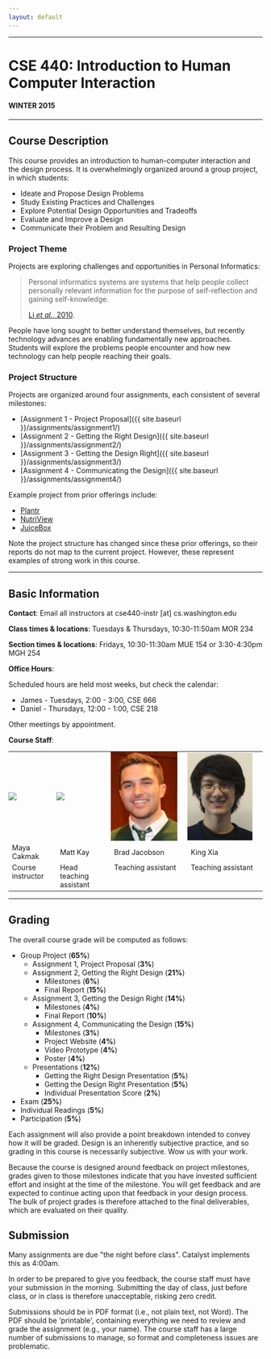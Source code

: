 ```yaml
---
layout: default
---
```


---

# CSE 440: Introduction to Human Computer Interaction

#### WINTER 2015

---

## Course Description

This course provides an introduction to human-computer interaction and the design process. 
It is overwhelmingly organized around a group project, in which students:

- Ideate and Propose Design Problems
- Study Existing Practices and Challenges
- Explore Potential Design Opportunities and Tradeoffs
- Evaluate and Improve a Design
- Communicate their Problem and Resulting Design

### Project Theme

Projects are exploring challenges and opportunities in Personal Informatics:

> Personal informatics systems are systems that help people collect personally relevant information for the purpose of 
> self-reflection and gaining self-knowledge.
>
> [Li _et al._, 2010](http://www.personalinformatics.org/lab/model/).

People have long sought to better understand themselves, but recently technology advances are enabling fundamentally new approaches. 
Students will explore the problems people encounter and how new technology can help people reaching their goals. 

### Project Structure

Projects are organized around four assignments, each consistent of several milestones:

- [Assignment 1 - Project Proposal]({{ site.baseurl }}/assignments/assignment1/)
- [Assignment 2 - Getting the Right Design]({{ site.baseurl }}/assignments/assignment2/)
- [Assignment 3 - Getting the Design Right]({{ site.baseurl }}/assignments/assignment3/)
- [Assignment 4 - Communicating the Design]({{ site.baseurl }}/assignments/assignment4/)

Example project from prior offerings include: 

- [Plantr](http://courses.cs.washington.edu/courses/cse440/13au/projects/plantr/)
- [NutriView](http://courses.cs.washington.edu/courses/cse440/13au/projects/nutriview/)
- [JuiceBox](http://courses.cs.washington.edu/courses/cse440/13au/projects/juicebox/)

Note the project structure has changed since these prior offerings, so their reports do not map to the current project.
However, these represent examples of strong work in this course.


---

## Basic Information

__Contact__: Email all instructors at cse440-instr [at] cs.washington.edu

__Class times & locations__: Tuesdays & Thursdays, 10:30-11:50am MOR 234

__Section times & locations__: Fridays, 10:30-11:30am MUE 154 or 3:30-4:30pm MGH 254

__Office Hours__: 

Scheduled hours are held most weeks, but check the calendar:

 - James - Tuesdays, 2:00 - 3:00, CSE 666 
 - Daniel - Thursdays, 12:00 - 1:00, CSE 218
  
Other meetings by appointment.

__Course Staff__:

<html>
<table width="60%">
<tr>
<td style="padding:0 20px 0 0;"> <img src="images/james_photo.jpg"> </td>
<td style="padding:0 20px 0 0;"> <img src="images/daniel_photo.jpg"> </td>
<td style="padding:0 20px 0 0;"> <img src="images/brad_photo.jpg"> </td>
<td style="padding:0 20px 0 0;"> <img src="images/king_photo.jpg"> </td>
</tr>
<tr>
<td> Maya Cakmak </td>
<td> Matt Kay </td>
<td> Brad Jacobson </td>
<td> King Xia </td>
</tr>
<tr>
<td style="vertical-align: top;"> Course instructor </td>
<td style="vertical-align: top;"> Head teaching assistant </td>
<td style="vertical-align: top;"> Teaching assistant </td>
<td style="vertical-align: top;"> Teaching assistant </td>
</tr>
</table>
</html>

---

## Grading

The overall course grade will be computed as follows:

- Group Project (__65%__)
  - Assignment 1, Project Proposal (__3%__)
  - Assignment 2, Getting the Right Design (__21%__)
    - Milestones (__6%__)
    - Final Report (__15%__)
  - Assignment 3, Getting the Design Right (__14%__)
    - Milestones (__4%__)
    - Final Report (__10%__)
  - Assignment 4, Communicating the Design (__15%__)
    - Milestones (__3%__)
    - Project Website (__4%__)
    - Video Prototype (__4%__)
    - Poster (__4%__)
  - Presentations (__12%__)
    - Getting the Right Design Presentation (__5%__)
    - Getting the Design Right Presentation (__5%__)
    - Individual Presentation Score (__2%__)
- Exam (__25%__)
- Individual Readings (__5%__)
- Participation (__5%__)

Each assignment will also provide a point breakdown intended to convey how it will be graded. 
Design is an inherently subjective practice, and so grading in this course is necessarily subjective.
Wow us with your work.

Because the course is designed around feedback on project milestones, grades given to those milestones indicate
that you have invested sufficient effort and insight at the time of the milestone.
You will get feedback and are expected to continue acting upon that feedback in your design process.
The bulk of project grades is therefore attached to the final deliverables, which are evaluated on their quality.

<a name="submission"></a>

## Submission

Many assignments are due "the night before class". Catalyst implements this as 4:00am.

In order to be prepared to give you feedback, the course staff must have your submission in the morning.
Submitting the day of class, just before class, or in class is therefore unacceptable, risking zero credit.

Submissions should be in PDF format (i.e., not plain text, not Word). 
The PDF should be 'printable', containing everything we need to review and grade the assignment (e.g., your name).
The course staff has a large number of submissions to manage, so format and completeness issues are problematic.

